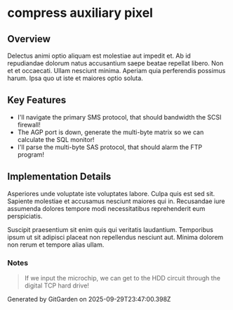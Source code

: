 # compress auxiliary pixel

## Overview
Delectus animi optio aliquam est molestiae aut impedit et. Ab id repudiandae dolorum natus accusantium saepe beatae repellat libero. Non et et occaecati. Ullam nesciunt minima. Aperiam quia perferendis possimus harum. Ipsa quo ut iste et maiores optio soluta.

## Key Features
- I'll navigate the primary SMS protocol, that should bandwidth the SCSI firewall!
- The AGP port is down, generate the multi-byte matrix so we can calculate the SQL monitor!
- I'll parse the multi-byte SAS protocol, that should alarm the FTP program!

## Implementation Details
Asperiores unde voluptate iste voluptates labore. Culpa quis est sed sit. Sapiente molestiae et accusamus nesciunt maiores qui in. Recusandae iure assumenda dolores tempore modi necessitatibus reprehenderit eum perspiciatis.
 Suscipit praesentium sit enim quis qui veritatis laudantium. Temporibus ipsum ut sit adipisci placeat non repellendus nesciunt aut. Minima dolorem non rerum et tempore alias ullam.

### Notes
> If we input the microchip, we can get to the HDD circuit through the digital TCP hard drive!

Generated by GitGarden on 2025-09-29T23:47:00.398Z
